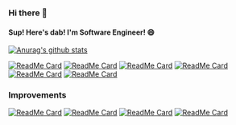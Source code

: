 
### Hi there 👋

#### Sup! Here's **dab**! I'm Software Engineer! 😄

[![Anurag's github stats](https://github-readme-stats.vercel.app/api?username=dab246&theme=radical&show_icons=true)](https://github.com/anuraghazra/github-readme-stats)

[![ReadMe Card](https://github-readme-stats.vercel.app/api/pin/?username=linagora&repo=tmail-flutter&theme=radical)](https://github.com/linagora//tmail-flutter)
[![ReadMe Card](https://github-readme-stats.vercel.app/api/pin/?username=linagora&repo=jmap-dart-client&theme=radical)](https://github.com/linagora//jmap-dart-client)
[![ReadMe Card](https://github-readme-stats.vercel.app/api/pin/?username=linagora&repo=html-editor-enhanced&theme=radical)](https://github.com/linagora//html-editor-enhanced)
[![ReadMe Card](https://github-readme-stats.vercel.app/api/pin/?username=linagora&repo=enough_html_editor&theme=radical)](https://github.com/linagora//enough_html_editor)
[![ReadMe Card](https://github-readme-stats.vercel.app/api/pin/?username=linagora&repo=linshare-mobile-flutter-app&theme=radical)](https://github.com/linagora/linshare-mobile-flutter-app)
[![ReadMe Card](https://github-readme-stats.vercel.app/api/pin/?username=linagora&repo=flutter_contacts&theme=radical)](https://github.com/dab246/flutter_contacts)

### Improvements

[![ReadMe Card](https://github-readme-stats.vercel.app/api/pin/?username=dab246&repo=enough_html_editor&theme=radical)](https://github.com/dab246/enough_html_editor)
[![ReadMe Card](https://github-readme-stats.vercel.app/api/pin/?username=dab246&repo=html-editor-enhanced&theme=radical)](https://github.com/dab246/html-editor-enhanced)
[![ReadMe Card](https://github-readme-stats.vercel.app/api/pin/?username=dab246&repo=material_tag_editor&theme=radical)](https://github.com/dab246/material_tag_editor)
[![ReadMe Card](https://github-readme-stats.vercel.app/api/pin/?username=dab246&repo=worker_manager&theme=radical)](https://github.com/dab246/worker_manager)
